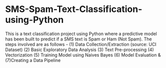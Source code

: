 # SMS-Spam-Text-Classification-using-Python
This is a text classification project using Python where a predictive model has been built to predict if a SMS text is Spam or Ham (Not Spam).
The steps involved are as follows - (1) Data Collection/Extraction (source: UCI Dataset) (2) Basic Exploratory Data Analysis (3) Text Pre-processing (4) Vectorization (5) Training Model using Naives Bayes (6) Model Evaluation & (7)Creating a Data Pipeline

